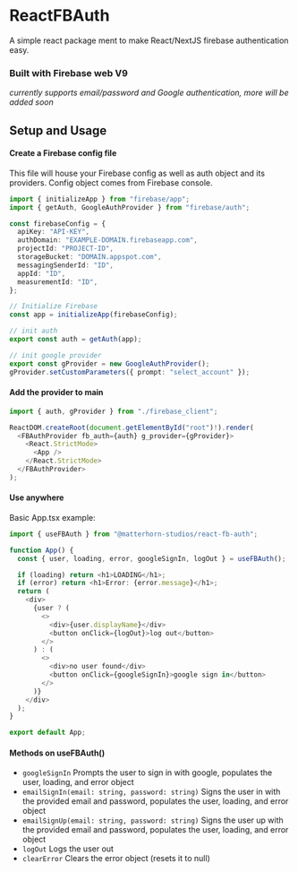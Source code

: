 # ReactFBAuth

A simple react package ment to make React/NextJS firebase authentication easy.

### Built with Firebase web V9

_currently supports email/password and Google authentication, more will be added soon_

## Setup and Usage

#### Create a Firebase config file

This file will house your Firebase config as well as auth object and its providers. Config object comes from Firebase console.

```typescript
import { initializeApp } from "firebase/app";
import { getAuth, GoogleAuthProvider } from "firebase/auth";

const firebaseConfig = {
  apiKey: "API-KEY",
  authDomain: "EXAMPLE-DOMAIN.firebaseapp.com",
  projectId: "PROJECT-ID",
  storageBucket: "DOMAIN.appspot.com",
  messagingSenderId: "ID",
  appId: "ID",
  measurementId: "ID",
};

// Initialize Firebase
const app = initializeApp(firebaseConfig);

// init auth
export const auth = getAuth(app);

// init google provider
export const gProvider = new GoogleAuthProvider();
gProvider.setCustomParameters({ prompt: "select_account" });
```

#### Add the provider to main

```typescript
import { auth, gProvider } from "./firebase_client";

ReactDOM.createRoot(document.getElementById("root")!).render(
  <FBAuthProvider fb_auth={auth} g_provider={gProvider}>
    <React.StrictMode>
      <App />
    </React.StrictMode>
  </FBAuthProvider>
);
```

#### Use anywhere

Basic App.tsx example:

```typescript
import { useFBAuth } from "@matterhorn-studios/react-fb-auth";

function App() {
  const { user, loading, error, googleSignIn, logOut } = useFBAuth();

  if (loading) return <h1>LOADING</h1>;
  if (error) return <h1>Error: {error.message}</h1>;
  return (
    <div>
      {user ? (
        <>
          <div>{user.displayName}</div>
          <button onClick={logOut}>log out</button>
        </>
      ) : (
        <>
          <div>no user found</div>
          <button onClick={googleSignIn}>google sign in</button>
        </>
      )}
    </div>
  );
}

export default App;
```

#### Methods on useFBAuth()

- `googleSignIn` Prompts the user to sign in with google, populates the user, loading, and error object
- `emailSignIn(email: string, password: string)` Signs the user in with the provided email and password, populates the user, loading, and error object
- `emailSignUp(email: string, password: string)` Signs the user up with the provided email and password, populates the user, loading, and error object
- `logOut` Logs the user out
- `clearError` Clears the error object (resets it to null)
